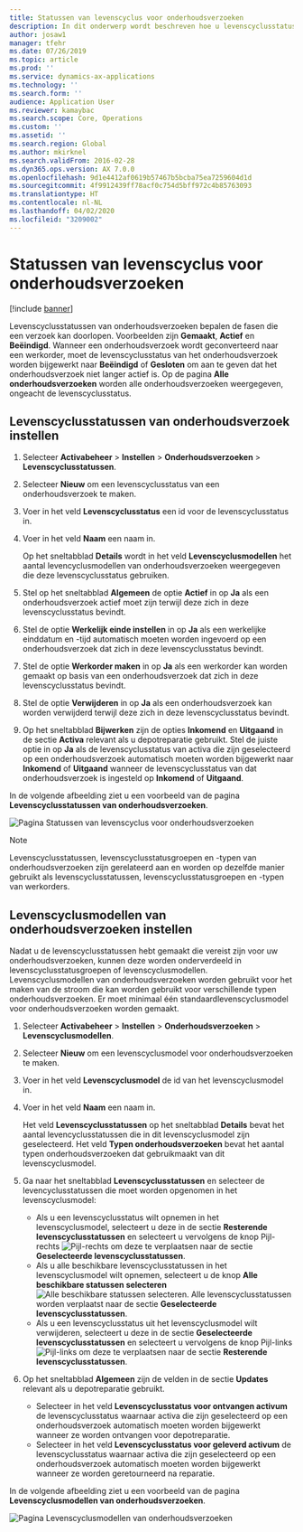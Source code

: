 ```yaml
---
title: Statussen van levenscyclus voor onderhoudsverzoeken
description: In dit onderwerp wordt beschreven hoe u levenscyclusstatussen van onderhoudsverzoeken instelt in Activabeheer.
author: josaw1
manager: tfehr
ms.date: 07/26/2019
ms.topic: article
ms.prod: ''
ms.service: dynamics-ax-applications
ms.technology: ''
ms.search.form: ''
audience: Application User
ms.reviewer: kamaybac
ms.search.scope: Core, Operations
ms.custom: ''
ms.assetid: ''
ms.search.region: Global
ms.author: mkirknel
ms.search.validFrom: 2016-02-28
ms.dyn365.ops.version: AX 7.0.0
ms.openlocfilehash: 9d1e4412af0619b57467b5bcba75ea7259604d1d
ms.sourcegitcommit: 4f9912439ff78acf0c754d5bff972c4b85763093
ms.translationtype: HT
ms.contentlocale: nl-NL
ms.lasthandoff: 04/02/2020
ms.locfileid: "3209002"
---
```

# <a name="maintenance-request-lifecycle-states"></a>Statussen van levenscyclus voor onderhoudsverzoeken

[!include [banner](../../includes/banner.md)]

 


Levenscyclusstatussen van onderhoudsverzoeken bepalen de fasen die een verzoek kan doorlopen. Voorbeelden zijn **Gemaakt**, **Actief** en **Beëindigd**. Wanneer een onderhoudsverzoek wordt geconverteerd naar een werkorder, moet de levenscyclusstatus van het onderhoudsverzoek worden bijgewerkt naar **Beëindigd** of **Gesloten** om aan te geven dat het onderhoudsverzoek niet langer actief is. Op de pagina **Alle onderhoudsverzoeken** worden alle onderhoudsverzoeken weergegeven, ongeacht de levenscyclusstatus.

## <a name="set-up-maintenance-request-lifecycle-states"></a>Levenscyclusstatussen van onderhoudsverzoek instellen

1. Selecteer **Activabeheer** \> **Instellen** \> **Onderhoudsverzoeken** \> **Levenscyclusstatussen**.
2. Selecteer **Nieuw** om een levenscyclusstatus van een onderhoudsverzoek te maken.
3. Voer in het veld **Levenscyclusstatus** een id voor de levenscyclusstatus in.
4. Voer in het veld **Naam** een naam in.

    Op het sneltabblad **Details** wordt in het veld **Levenscyclusmodellen** het aantal levencyclusmodellen van onderhoudsverzoeken weergegeven die deze levenscyclusstatus gebruiken.

5. Stel op het sneltabblad **Algemeen** de optie **Actief** in op **Ja** als een onderhoudsverzoek actief moet zijn terwijl deze zich in deze levenscyclusstatus bevindt.
6. Stel de optie **Werkelijk einde instellen** in op **Ja** als een werkelijke einddatum en -tijd automatisch moeten worden ingevoerd op een onderhoudsverzoek dat zich in deze levenscyclusstatus bevindt.
7. Stel de optie **Werkorder maken** in op **Ja** als een werkorder kan worden gemaakt op basis van een onderhoudsverzoek dat zich in deze levenscyclusstatus bevindt.
8. Stel de optie **Verwijderen** in op **Ja** als een onderhoudsverzoek kan worden verwijderd terwijl deze zich in deze levenscyclusstatus bevindt.
9. Op het sneltabblad **Bijwerken** zijn de opties **Inkomend** en **Uitgaand** in de sectie **Activa** relevant als u depotreparatie gebruikt. Stel de juiste optie in op **Ja** als de levenscyclusstatus van activa die zijn geselecteerd op een onderhoudsverzoek automatisch moeten worden bijgewerkt naar **Inkomend** of **Uitgaand** wanneer de levenscyclusstatus van dat onderhoudsverzoek is ingesteld op **Inkomend** of **Uitgaand**.

In de volgende afbeelding ziet u een voorbeeld van de pagina **Levenscyclusstatussen van onderhoudsverzoeken**.

![Pagina Statussen van levenscyclus voor onderhoudsverzoeken](media/02-setup-for-requests.png)

> [!NOTE]
> Levenscyclusstatussen, levenscyclusstatusgroepen en -typen van onderhoudsverzoeken zijn gerelateerd aan en worden op dezelfde manier gebruikt als levenscyclusstatussen, levenscyclusstatusgroepen en -typen van werkorders. 

## <a name="set-up-maintenance-request-lifecycle-models"></a>Levenscyclusmodellen van onderhoudsverzoeken instellen

Nadat u de levenscyclusstatussen hebt gemaakt die vereist zijn voor uw onderhoudsverzoeken, kunnen deze worden onderverdeeld in levenscyclusstatusgroepen of levenscyclusmodellen. Levenscyclusmodellen van onderhoudsverzoeken worden gebruikt voor het maken van de stroom die kan worden gebruikt voor verschillende typen onderhoudsverzoeken. Er moet minimaal één standaardlevenscyclusmodel voor onderhoudsverzoeken worden gemaakt.

1. Selecteer **Activabeheer** \> **Instellen** \> **Onderhoudsverzoeken** \> **Levenscyclusmodellen**.
2. Selecteer **Nieuw** om een levenscyclusmodel voor onderhoudsverzoeken te maken.
3. Voer in het veld **Levenscyclusmodel** de id van het levenscyclusmodel in.
4. Voer in het veld **Naam** een naam in.

    Het veld **Levenscyclusstatussen** op het sneltabblad **Details** bevat het aantal levencyclusstatussen die in dit levenscyclusmodel zijn geselecteerd. Het veld **Typen onderhoudsverzoeken** bevat het aantal typen onderhoudsverzoeken dat gebruikmaakt van dit levenscyclusmodel.

5. Ga naar het sneltabblad **Levenscyclusstatussen** en selecteer de levencyclusstatussen die moet worden opgenomen in het levenscyclusmodel:

    - Als u een levenscyclusstatus wilt opnemen in het levenscyclusmodel, selecteert u deze in de sectie **Resterende levenscyclusstatussen** en selecteert u vervolgens de knop Pijl-rechts ![Pijl-rechts](media/03-setup-for-requests.png) om deze te verplaatsen naar de sectie **Geselecteerde levenscyclusstatussen**.
    - Als u alle beschikbare levenscyclusstatussen in het levenscyclusmodel wilt opnemen, selecteert u de knop **Alle beschikbare statussen selecteren** ![Alle beschikbare statussen selecteren](media/04-setup-for-requests.png). Alle levenscyclusstatussen worden verplaatst naar de sectie **Geselecteerde levenscyclusstatussen**.
    - Als u een levenscyclusstatus uit het levenscyclusmodel wilt verwijderen, selecteert u deze in de sectie **Geselecteerde levenscyclusstatussen** en selecteert u vervolgens de knop Pijl-links ![Pijl-links](media/05-setup-for-requests.png) om deze te verplaatsen naar de sectie **Resterende levenscyclusstatussen**.

6. Op het sneltabblad **Algemeen** zijn de velden in de sectie **Updates** relevant als u depotreparatie gebruikt.

    - Selecteer in het veld **Levenscyclusstatus voor ontvangen activum** de levenscyclusstatus waarnaar activa die zijn geselecteerd op een onderhoudsverzoek automatisch moeten worden bijgewerkt wanneer ze worden ontvangen voor depotreparatie.
    - Selecteer in het veld **Levenscyclusstatus voor geleverd activum** de levenscyclusstatus waarnaar activa die zijn geselecteerd op een onderhoudsverzoek automatisch moeten worden bijgewerkt wanneer ze worden geretourneerd na reparatie.

In de volgende afbeelding ziet u een voorbeeld van de pagina **Levenscyclusmodellen van onderhoudsverzoeken**.

![Pagina Levenscyclusmodellen van onderhoudsverzoeken](media/06-setup-for-requests.png)
